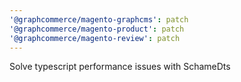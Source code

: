 ```yaml
---
'@graphcommerce/magento-graphcms': patch
'@graphcommerce/magento-product': patch
'@graphcommerce/magento-review': patch
---
```


Solve typescript performance issues with SchameDts
